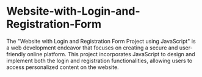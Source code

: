 # Website-with-Login-and-Registration-Form
The "Website with Login and Registration Form Project using JavaScript" is a web development endeavor that focuses on creating a secure and user-friendly online platform. This project incorporates JavaScript to design and implement both the login and registration functionalities, allowing users to access personalized content on the website.
